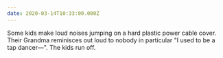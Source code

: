 ```yaml
---
date: 2020-03-14T10:33:00.000Z
---
```


Some kids make loud noises jumping on a hard plastic power cable cover. Their Grandma reminisces out loud to nobody in particular "I used to be a tap dancer—". The kids run off.
